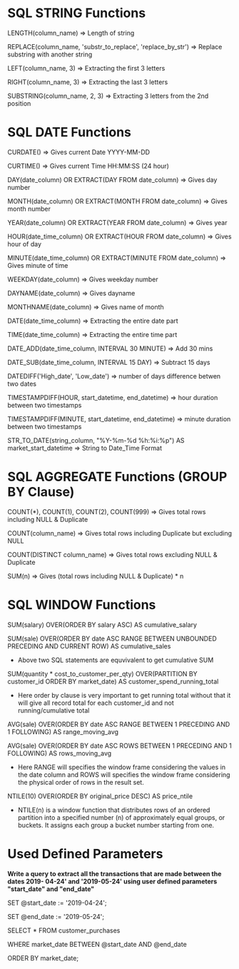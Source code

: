 # SQL STRING Functions

LENGTH(column_name) => Length of string

REPLACE(column_name, 'substr_to_replace', 'replace_by_str') => Replace substring with another string

LEFT(column_name, 3) => Extracting the first 3 letters

RIGHT(column_name, 3) => Extracting the last 3 letters

SUBSTRING(column_name, 2, 3) => Extracting 3 letters from the 2nd position

# SQL DATE Functions

CURDATE() => Gives current Date YYYY-MM-DD

CURTIME() => Gives current Time HH:MM:SS (24 hour)

DAY(date_column) OR EXTRACT(DAY FROM date_column) => Gives day number

MONTH(date_column) OR EXTRACT(MONTH FROM date_column) => Gives month number 

YEAR(date_column) OR EXTRACT(YEAR FROM date_column) => Gives year

HOUR(date_time_column) OR EXTRACT(HOUR FROM date_column) => Gives hour of day

MINUTE(date_time_column) OR EXTRACT(MINUTE FROM date_column) => Gives minute of time

WEEKDAY(date_column) => Gives weekday number

DAYNAME(date_column) => Gives dayname

MONTHNAME(date_column) => Gives name of month

DATE(date_time_column) => Extracting the entire date part

TIME(date_time_column) => Extracting the entire time part

DATE_ADD(date_time_column, INTERVAL 30 MINUTE) => Add 30 mins

DATE_SUB(date_time_column, INTERVAL 15 DAY) => Subtract 15 days

DATEDIFF('High_date', 'Low_date') => number of days difference betwen two dates

TIMESTAMPDIFF(HOUR, start_datetime, end_datetime) => hour duration between two timestamps

TIMESTAMPDIFF(MINUTE, start_datetime, end_datetime) => minute duration between two timestamps

STR_TO_DATE(string_column, "%Y-%m-%d %h:%i:%p") AS market_start_datetime => String to Date_Time Format

# SQL AGGREGATE Functions (GROUP BY Clause)

COUNT(\*), COUNT(1), COUNT(2), COUNT(999) => Gives total rows including NULL & Duplicate

COUNT(column_name) => Gives total rows including Duplicate but excluding NULL

COUNT(DISTINCT column_name) => Gives total rows excluding NULL & Duplicate

SUM(n) => Gives (total rows including NULL & Duplicate) \* n

# SQL WINDOW Functions

SUM(salary) OVER(ORDER BY salary ASC) AS cumulative_salary

SUM(sale) OVER(ORDER BY date ASC RANGE BETWEEN UNBOUNDED PRECEDING AND CURRENT ROW) AS cumulative_sales 

- Above two SQL statements are equvivalent to get cumulative SUM

SUM(quantity \* cost_to_customer_per_qty) OVER(PARTITION BY customer_id ORDER BY market_date) AS customer_spend_running_total

- Here order by clause is very important to get running total without that it will give all record total for each customer_id and not running/cumulative total

AVG(sale) OVER(ORDER BY date ASC RANGE BETWEEN 1 PRECEDING AND 1 FOLLOWING) AS range_moving_avg

AVG(sale) OVER(ORDER BY date ASC ROWS BETWEEN 1 PRECEDING AND 1 FOLLOWING) AS rows_moving_avg

- Here RANGE will specifies the window frame considering the values in the date column and ROWS will specifies the window frame considering the physical order of rows in the result set.

NTILE(10) OVER(ORDER BY original_price DESC) AS price_ntile

- NTILE(n) is a window function that distributes rows of an ordered partition into a specified number (n) of approximately equal groups, or buckets. It assigns each group a bucket number starting from one.

# Used Defined Parameters

**Write a query to extract all the transactions that are made between the dates 2019- 04-24' and '2019-05-24' using user defined parameters "start_date" and "end_date"**

SET @start_date := '2019-04-24';

SET @end_date := '2019-05-24';

SELECT \* FROM customer_purchases

WHERE market_date BETWEEN @start_date AND @end_date

ORDER BY market_date;
